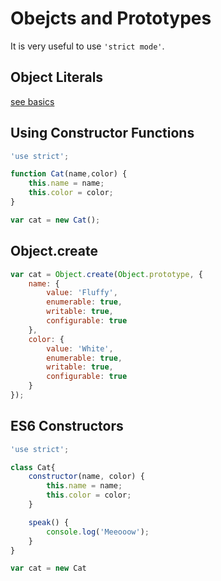 # Obejcts and Prototypes

It is very useful to use ```'strict mode'```.

## Object Literals

[see basics](./basics.md)

## Using Constructor Functions

```javascript
'use strict';

function Cat(name,color) {
    this.name = name;
    this.color = color;
}

var cat = new Cat();
```

## Object.create

```javascript
var cat = Object.create(Object.prototype, {
    name: {
        value: 'Fluffy',
        enumerable: true,
        writable: true,
        configurable: true
    },
    color: {
        value: 'White',
        enumerable: true,
        writable: true,
        configurable: true
    }
});
```

## ES6 Constructors

```javascript
'use strict';

class Cat{
    constructor(name, color) {
        this.name = name;
        this.color = color;
    }

    speak() {
        console.log('Meeooow');
    }
}

var cat = new Cat
```